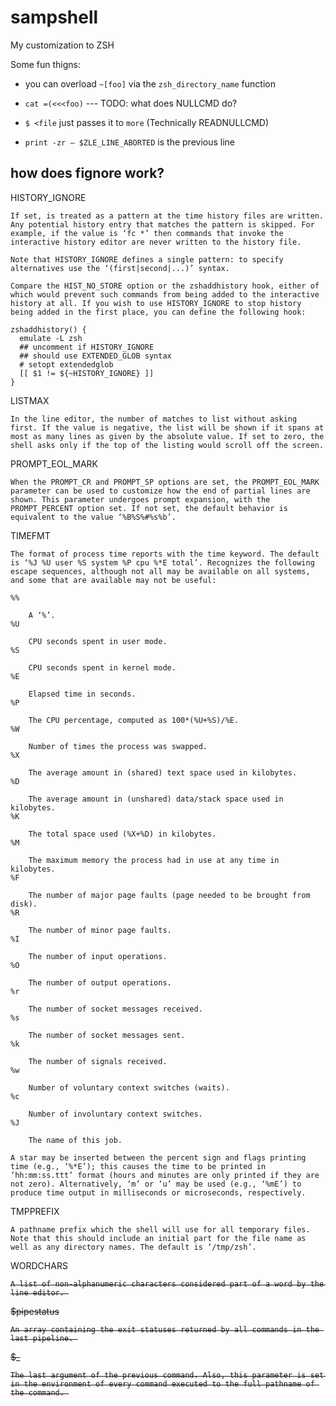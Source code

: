 # sampshell
My customization to ZSH

Some fun thigns:
- you can overload `~[foo]` via the `zsh_directory_name` function
- `cat =(<<<foo)` --- TODO: what does NULLCMD do?
- `$ <file` just passes it to `more` (Technically READNULLCMD)

- `print -zr – $ZLE_LINE_ABORTED` is the previous line

how does fignore work?
--
HISTORY_IGNORE

    If set, is treated as a pattern at the time history files are written. Any potential history entry that matches the pattern is skipped. For example, if the value is ‘fc *’ then commands that invoke the interactive history editor are never written to the history file.

    Note that HISTORY_IGNORE defines a single pattern: to specify alternatives use the ‘(first|second|...)’ syntax.

    Compare the HIST_NO_STORE option or the zshaddhistory hook, either of which would prevent such commands from being added to the interactive history at all. If you wish to use HISTORY_IGNORE to stop history being added in the first place, you can define the following hook:

    zshaddhistory() {
      emulate -L zsh
      ## uncomment if HISTORY_IGNORE
      ## should use EXTENDED_GLOB syntax
      # setopt extendedglob
      [[ $1 != ${~HISTORY_IGNORE} ]]
    }

 LISTMAX

    In the line editor, the number of matches to list without asking first. If the value is negative, the list will be shown if it spans at most as many lines as given by the absolute value. If set to zero, the shell asks only if the top of the listing would scroll off the screen. 



PROMPT_EOL_MARK

    When the PROMPT_CR and PROMPT_SP options are set, the PROMPT_EOL_MARK parameter can be used to customize how the end of partial lines are shown. This parameter undergoes prompt expansion, with the PROMPT_PERCENT option set. If not set, the default behavior is equivalent to the value ‘%B%S%#%s%b’. 


TIMEFMT

    The format of process time reports with the time keyword. The default is ‘%J %U user %S system %P cpu %*E total’. Recognizes the following escape sequences, although not all may be available on all systems, and some that are available may not be useful:

    %%

        A ‘%’. 
    %U

        CPU seconds spent in user mode. 
    %S

        CPU seconds spent in kernel mode. 
    %E

        Elapsed time in seconds. 
    %P

        The CPU percentage, computed as 100*(%U+%S)/%E. 
    %W

        Number of times the process was swapped. 
    %X

        The average amount in (shared) text space used in kilobytes. 
    %D

        The average amount in (unshared) data/stack space used in kilobytes. 
    %K

        The total space used (%X+%D) in kilobytes. 
    %M

        The maximum memory the process had in use at any time in kilobytes. 
    %F

        The number of major page faults (page needed to be brought from disk). 
    %R

        The number of minor page faults. 
    %I

        The number of input operations. 
    %O

        The number of output operations. 
    %r

        The number of socket messages received. 
    %s

        The number of socket messages sent. 
    %k

        The number of signals received. 
    %w

        Number of voluntary context switches (waits). 
    %c

        Number of involuntary context switches. 
    %J

        The name of this job. 

	A star may be inserted between the percent sign and flags printing time (e.g., ‘%*E’); this causes the time to be printed in ‘hh:mm:ss.ttt’ format (hours and minutes are only printed if they are not zero). Alternatively, ‘m’ or ‘u’ may be used (e.g., ‘%mE’) to produce time output in milliseconds or microseconds, respectively. 

TMPPREFIX

    A pathname prefix which the shell will use for all temporary files. Note that this should include an initial part for the file name as well as any directory names. The default is ‘/tmp/zsh’. 

WORDCHARS <S>

    A list of non-alphanumeric characters considered part of a word by the line editor. 


$pipestatus <S> <Z>

    An array containing the exit statuses returned by all commands in the last pipeline. 

$_ <S>

    The last argument of the previous command. Also, this parameter is set in the environment of every command executed to the full pathname of the command. 
